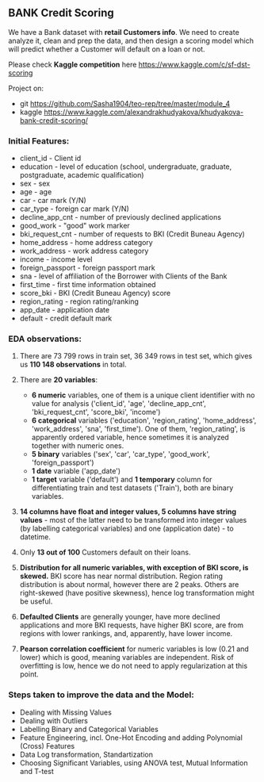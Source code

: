 ## BANK Credit Scoring 

We have a Bank dataset with **retail Customers info**. We need to create analyze it, clean and prep the data, and then design a scoring model which will predict whether a Customer will default on a loan or not.

Please check **Kaggle competition** here https://www.kaggle.com/c/sf-dst-scoring

Project on:
- git https://github.com/Sasha1904/teo-rep/tree/master/module_4
- kaggle https://www.kaggle.com/alexandrakhudyakova/khudyakova-bank-credit-scoring/

### Initial Features: 
- client_id - Client id
- education - level of education (school, undergraduate, graduate, postgraduate, academic qualification)
- sex - sex 
- age - age
- car - car mark (Y/N)
- car_type - foreign car mark (Y/N)
- decline_app_cnt - number of previously declined applications
- good_work - "good" work marker 
- bki_request_cnt - number of requests to BKI (Credit Buneau Agency)
- home_address - home address category
- work_address - work address category
- income - income level
- foreign_passport - foreign passport mark
- sna - level of affiliation of the Borrower with Clients of the Bank 
- first_time - first time information obtained
- score_bki - BKI (Credit Buneau Agency) score 
- region_rating - region rating/ranking
- app_date - application date
- default - credit default mark

### EDA observations:
1. There are 73 799 rows in train set, 36 349 rows in test set, which gives us **110 148 observations** in total. 
2. There are **20 variables**:

    - **6 numeric** variables, one of them is a unique client identifier with no value for analysis ('client_id', 'age', 'decline_app_cnt', 'bki_request_cnt', 'score_bki', 'income')
    - **6 categorical** variables ('education', 'region_rating', 'home_address', 'work_address', 'sna', 'first_time'). One of them, 'region_rating', is apparently ordered variable, hence sometimes it is analyzed together with numeric ones.
    - **5 binary** variables ('sex', 'car', 'car_type', 'good_work', 'foreign_passport')
    - **1 date** variable ('app_date')
    - **1 target** variable ('default') and **1 temporary** column for differentiating train and test datasets ('Train'), both are binary variables.

3. **14 columns have float and integer values, 5 columns have string values** - most of the latter need to be transformed into integer values (by labelling categorical variables) and one (application date) - to datetime.
4. Only **13 out of 100** Customers default on their loans.
5. **Distribution for all numeric variables, with exception of BKI score, is skewed.** BKI score has near normal distribution. Region rating distribution is about normal, however there are 2 peaks. Others are right-skewed (have positive skewness), hence log transformation might be useful.
6. **Defaulted Clients** are generally younger, have more declined applications and more BKI requests, have higher BKI score, are from regions with lower rankings, and, apparently, have lower income.
7. **Pearson correlation coefficient** for numeric variables is low (0.21 and lower) which is good, meaning variables are independent. Risk of overfitting is low, hence we do not need to apply regularization at this point.

### Steps taken to improve the data and the Model:
- Dealing with Missing Values
- Dealing with Outliers
- Labelling Binary and Categorical Variables
- Feature Engineering, incl. One-Hot Encoding and adding Polynomial (Cross) Features
- Data Log transformation, Standartization
- Choosing Significant Variables, using ANOVA test, Mutual Information and T-test
